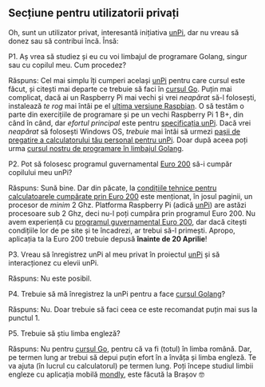 ## Secțiune pentru utilizatorii privați

Oh, sunt un utilizator privat, interesantă inițiativa [unPi](https://www.unpi.ro/), dar nu vreau să donez sau să contribui încă. Însă:

P1. Aș vrea să studiez și eu cu voi limbajul de programare Golang, singur sau cu copilul meu. Cum procedez?

Răspuns: Cel mai simplu îți cumperi același [unPi](http://spec.unpi.ro/) pentru care cursul este făcut, și citești mai departe ce trebuie să faci în [cursul Go](https://go.unpi.ro/). Puțin mai complicat, dacă ai un Raspberry Pi mai vechi și vrei _neapărat_ să-l folosești, instalează _te rog_ mai întâi pe el [ultima versiune Raspbian](https://www.raspberrypi.org/downloads/raspbian/). O să testăm o parte din exercițiile de programare și pe un vechi Raspberry Pi 1 B+, din când în când, dar _efortul principal_ este pentru [specificația unPi](http://spec.unpi.ro/). Dacă vrei _neapărat_ să folosești Windows OS, _trebuie_ mai întâi să urmezi [pașii de pregatire a calculatorului tău personal pentru unPi](http://win.go.unpi.ro/). Doar după aceea poți urma [cursul nostru de programare în limbajul Golang](https://go.unpi.ro/).

P2. Pot să folosesc programul guvernamental [Euro 200](http://www.euro200.edu.ro) să-i cumpăr copilului meu unPi?

Răspuns: Sună bine. Dar din păcate, la [condițiile tehnice pentru calculatoarele cumpărate prin Euro 200](https://www.edupedu.ro/bonurile-de-200-de-euro-pentru-calculatoare-vor-fi-colorate-in-rosu-in-anul-electoral-2019-ajutoarele-vor-fi-primite-de-elevii-din-familii-cu-venituri-mici/) este menționat, în josul paginii, un procesor de _minim_ 2 Ghz. Platforma Raspberry Pi (adică [unPi](https://www.unpi.ro/spec/)) are astăzi procesoare sub 2 Ghz, deci nu-l poți cumpăra prin programul Euro 200. Nu avem experiență cu [programul guvernamental Euro 200](http://www.euro200.edu.ro/), dar dacă citești condițiile lor de pe site și te încadrezi, ar trebui să-l primești. Apropo, aplicația ta la Euro 200 trebuie depusă **înainte de 20 Aprilie**!

P3. Vreau să înregistrez unPi al meu privat în proiectul [unPi](https://www.unpi.ro/) și să interacționez cu elevii unPi.

Răspuns: Nu este posibil.

P4. Trebuie să mă înregistrez la unPi pentru a face [cursul Golang](https://go.unpi.ro/)?

Răspuns: Nu. Doar trebuie să faci ceea ce este recomandat puțin mai sus la punctul 1.

P5. Trebuie să știu limba engleză?

Răspuns: Nu pentru [cursul Go](https://go.unpi.ro/), pentru că va fi (totul) în limba română. Dar, pe termen lung ar trebui să depui puțin efort în a învăța și limba engleză. Te va ajuta (în lucrul cu calculatorul) pe termen lung. Poți începe studiul limbii engleze cu aplicația mobilă [mondly](https://www.mondly.com), este făcută la Brașov 🤓
